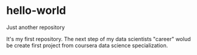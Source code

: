 # hello-world
Just another repository

It's my first repository. The next step of my data scientists "career" wolud be create first project from coursera data science specialization. 
